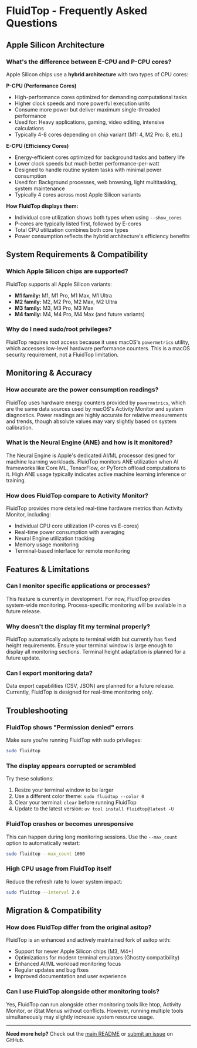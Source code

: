# FluidTop - Frequently Asked Questions

## Apple Silicon Architecture

### What's the difference between E-CPU and P-CPU cores?

Apple Silicon chips use a **hybrid architecture** with two types of CPU cores:

**P-CPU (Performance Cores)**
- High-performance cores optimized for demanding computational tasks
- Higher clock speeds and more powerful execution units
- Consume more power but deliver maximum single-threaded performance
- Used for: Heavy applications, gaming, video editing, intensive calculations
- Typically 4-8 cores depending on chip variant (M1: 4, M2 Pro: 8, etc.)

**E-CPU (Efficiency Cores)**  
- Energy-efficient cores optimized for background tasks and battery life
- Lower clock speeds but much better performance-per-watt
- Designed to handle routine system tasks with minimal power consumption
- Used for: Background processes, web browsing, light multitasking, system maintenance
- Typically 4 cores across most Apple Silicon variants

**How FluidTop displays them:**
- Individual core utilization shows both types when using `--show_cores`
- P-cores are typically listed first, followed by E-cores
- Total CPU utilization combines both core types
- Power consumption reflects the hybrid architecture's efficiency benefits

## System Requirements & Compatibility

### Which Apple Silicon chips are supported?

FluidTop supports all Apple Silicon variants:
- **M1 family:** M1, M1 Pro, M1 Max, M1 Ultra
- **M2 family:** M2, M2 Pro, M2 Max, M2 Ultra  
- **M3 family:** M3, M3 Pro, M3 Max
- **M4 family:** M4, M4 Pro, M4 Max (and future variants)

### Why do I need sudo/root privileges?

FluidTop requires root access because it uses macOS's `powermetrics` utility, which accesses low-level hardware performance counters. This is a macOS security requirement, not a FluidTop limitation.

## Monitoring & Accuracy

### How accurate are the power consumption readings?

FluidTop uses hardware energy counters provided by `powermetrics`, which are the same data sources used by macOS's Activity Monitor and system diagnostics. Power readings are highly accurate for relative measurements and trends, though absolute values may vary slightly based on system calibration.

### What is the Neural Engine (ANE) and how is it monitored?

The Neural Engine is Apple's dedicated AI/ML processor designed for machine learning workloads. FluidTop monitors ANE utilization when AI frameworks like Core ML, TensorFlow, or PyTorch offload computations to it. High ANE usage typically indicates active machine learning inference or training.

### How does FluidTop compare to Activity Monitor?

FluidTop provides more detailed real-time hardware metrics than Activity Monitor, including:
- Individual CPU core utilization (P-cores vs E-cores)
- Real-time power consumption with averaging
- Neural Engine utilization tracking
- Memory usage monitoring
- Terminal-based interface for remote monitoring

## Features & Limitations

### Can I monitor specific applications or processes?

This feature is currently in development. For now, FluidTop provides system-wide monitoring. Process-specific monitoring will be available in a future release.

### Why doesn't the display fit my terminal properly?

FluidTop automatically adapts to terminal width but currently has fixed height requirements. Ensure your terminal window is large enough to display all monitoring sections. Terminal height adaptation is planned for a future update.

### Can I export monitoring data?

Data export capabilities (CSV, JSON) are planned for a future release. Currently, FluidTop is designed for real-time monitoring only.

## Troubleshooting

### FluidTop shows "Permission denied" errors

Make sure you're running FluidTop with sudo privileges:
```bash
sudo fluidtop
```

### The display appears corrupted or scrambled

Try these solutions:
1. Resize your terminal window to be larger
2. Use a different color theme: `sudo fluidtop --color 0`
3. Clear your terminal: `clear` before running FluidTop
4. Update to the latest version: `uv tool install fluidtop@latest -U`

### FluidTop crashes or becomes unresponsive

This can happen during long monitoring sessions. Use the `--max_count` option to automatically restart:
```bash
sudo fluidtop --max_count 1000
```

### High CPU usage from FluidTop itself

Reduce the refresh rate to lower system impact:
```bash
sudo fluidtop --interval 2.0
```

## Migration & Compatibility

### How does FluidTop differ from the original asitop?

FluidTop is an enhanced and actively maintained fork of asitop with:
- Support for newer Apple Silicon chips (M3, M4+)
- Optimizations for modern terminal emulators (Ghostty compatibility)
- Enhanced AI/ML workload monitoring focus
- Regular updates and bug fixes
- Improved documentation and user experience

### Can I use FluidTop alongside other monitoring tools?

Yes, FluidTop can run alongside other monitoring tools like htop, Activity Monitor, or iStat Menus without conflicts. However, running multiple tools simultaneously may slightly increase system resource usage.

---

**Need more help?** Check out the [main README](../README.md) or [submit an issue](https://github.com/FluidInference/fluidtop/issues) on GitHub. 